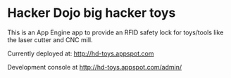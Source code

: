 # Hacker Dojo big hacker toys

This is an App Engine app to provide an RFID safety lock for toys/tools like the laser cutter and CNC mill.

Currently deployed at:
http://hd-toys.appspot.com

Development console at
http://hd-toys.appspot.com/admin/

